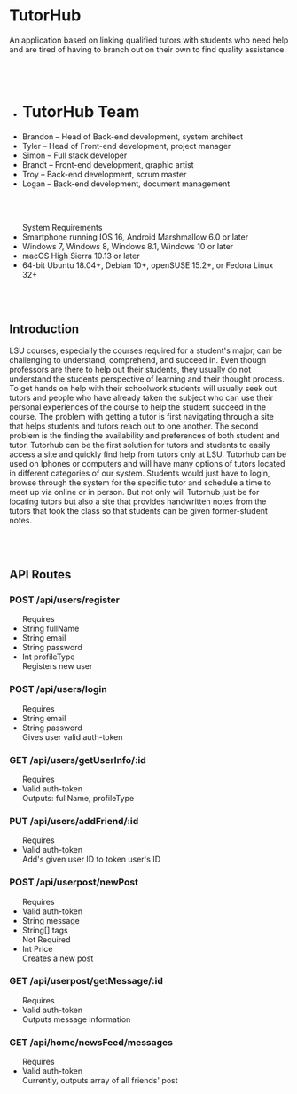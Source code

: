 # TutorHub

An application based on linking qualified tutors with students who need help and are tired of having to branch out on their own to find quality assistance.

<br/><br/>

<ul>
  <li><h1>TutorHub Team</h1></li>
  <li>Brandon – Head of Back-end development, system architect </li>
  <li>Tyler – Head of Front-end development, project manager</li>
  <li>Simon – Full stack developer</li>
  <li>Brandt – Front-end development, graphic artist</li>
  <li>Troy – Back-end development, scrum master</li>
  <li>Logan – Back-end development, document management</li>

</ul>

<br/><br/>

<ul>
System Requirements
  <li>Smartphone running IOS 16, Android Marshmallow 6.0 or later</li>
  <li>Windows 7, Windows 8, Windows 8.1, Windows 10 or later</li>
  <li>macOS High Sierra 10.13 or later</li>
  <li>64-bit Ubuntu 18.04+, Debian 10+, openSUSE 15.2+, or Fedora Linux 32+</li>
</ul>

<br/><br/>

<h2>Introduction</h2>
<p>
LSU courses, especially the courses required for a student's major, can be challenging to understand, comprehend, and succeed in. Even though professors are there to help out their students, they usually do not understand the students perspective of learning and their thought process. To get hands on help with their schoolwork students will usually seek out tutors and people who have already taken the subject who can use their personal experiences of the course to help the student succeed in the course. The problem with getting a tutor is first navigating through a site that helps students and tutors reach out to one another. The second problem is the finding the availability and preferences of both student and tutor.
Tutorhub can be the first solution for tutors and students to easily access a site and quickly find help from tutors only at LSU. Tutorhub can be used on Iphones or computers and will have many options of tutors located in different categories of our system. Students would just have to login, browse through the system for the specific tutor and schedule a time to meet up via online or in person. But not only will Tutorhub just be for locating tutors but also a site that provides handwritten notes from the tutors that took the class so that students can be given former-student notes.</p>

<br/><br/>

<h2>API Routes</h2>

<h3>POST /api/users/register</h3>

<ul>
  Requires
  <li>String fullName</li>
  <li>String email</li>
  <li>String password</li>
  <li>Int profileType</li>
  Registers new user
</ul>

<h3>POST /api/users/login</h3>
<ul>
  Requires
  <li>String email</li>
  <li>String password</li>
  Gives user valid auth-token
</ul>

<h3>GET /api/users/getUserInfo/:id</h3>
<ul>
  Requires
  <li>Valid auth-token</li>
  Outputs: fullName, profileType
</ul>

<h3>PUT /api/users/addFriend/:id</h3>
<ul>
  Requires
  <li>Valid auth-token</li>
  Add's given user ID to token user's ID
</ul>

<h3>POST /api/userpost/newPost</h3>
<ul>
  Requires
  <li>Valid auth-token</li>
  <li>String message</li>
  <li>String[] tags</li>
  Not Required
  <li>Int Price</li>
  Creates a new post
</ul>

<h3>GET /api/userpost/getMessage/:id</h3>
<ul>
  Requires
  <li>Valid auth-token</li>
  Outputs message information
</ul>


<h3>GET /api/home/newsFeed/messages</h3>
<ul>
  Requires
  <li>Valid auth-token</li>
  Currently, outputs array of all friends' post
</ul>

